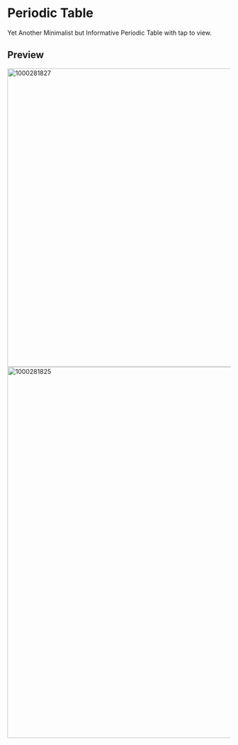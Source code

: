 # Periodic Table
Yet Another Minimalist but Informative Periodic Table with tap to view.
## Preview
<img width="1080" height="673" alt="1000281827" src="https://github.com/user-attachments/assets/de813f24-9b28-4416-a23a-e835141c5468" />
<img width="1080" height="837" alt="1000281825" src="https://github.com/user-attachments/assets/ed243f16-2443-46d8-84d6-ec3036c59399" />
